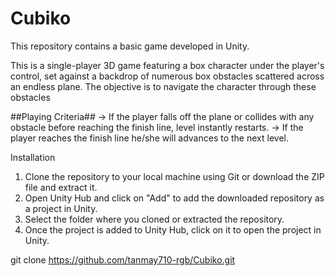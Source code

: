 # Cubiko

This repository contains a basic game developed in Unity.

This is a single-player 3D game featuring a box character under the player's control, set against a backdrop of numerous box obstacles scattered across an endless plane. The objective is to navigate the character through these obstacles

##Playing Criteria##
-> If the player falls off the plane or collides with any obstacle before reaching the finish line, level instantly restarts.
-> If the player reaches the finish line he/she will advances to the next level.

Installation
1. Clone the repository to your local machine using Git or download the ZIP file and extract it.
2. Open Unity Hub and click on "Add" to add the downloaded repository as a project in Unity.
3. Select the folder where you cloned or extracted the repository.
4. Once the project is added to Unity Hub, click on it to open the project in Unity.

git clone https://github.com/tanmay710-rgb/Cubiko.git
